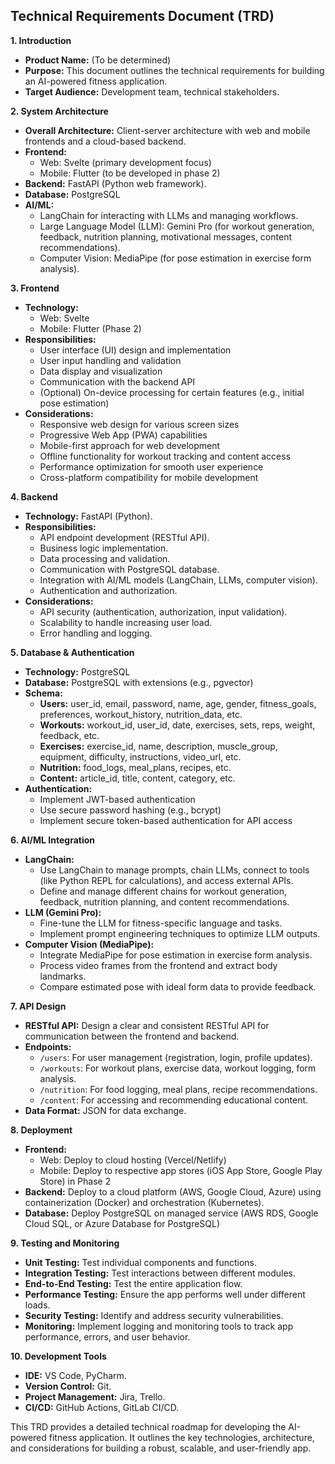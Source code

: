 ## Technical Requirements Document (TRD)

**1. Introduction**

* **Product Name:** (To be determined)
* **Purpose:** This document outlines the technical requirements for building an AI-powered fitness application.
* **Target Audience:**  Development team, technical stakeholders.

**2. System Architecture**

* **Overall Architecture:** Client-server architecture with web and mobile frontends and a cloud-based backend.
* **Frontend:** 
    * Web: Svelte (primary development focus)
    * Mobile: Flutter (to be developed in phase 2)
* **Backend:** FastAPI (Python web framework).
* **Database:** PostgreSQL
* **AI/ML:**
    * LangChain for interacting with LLMs and managing workflows.
    * Large Language Model (LLM): Gemini Pro (for workout generation, feedback, nutrition planning, motivational messages, content recommendations).
    * Computer Vision: MediaPipe (for pose estimation in exercise form analysis).

**3. Frontend**

* **Technology:** 
    * Web: Svelte
    * Mobile: Flutter (Phase 2)
* **Responsibilities:**
    * User interface (UI) design and implementation
    * User input handling and validation
    * Data display and visualization
    * Communication with the backend API
    * (Optional) On-device processing for certain features (e.g., initial pose estimation)
* **Considerations:**
    * Responsive web design for various screen sizes
    * Progressive Web App (PWA) capabilities
    * Mobile-first approach for web development
    * Offline functionality for workout tracking and content access
    * Performance optimization for smooth user experience
    * Cross-platform compatibility for mobile development

**4. Backend**

* **Technology:** FastAPI (Python).
* **Responsibilities:**
    * API endpoint development (RESTful API).
    * Business logic implementation.
    * Data processing and validation.
    * Communication with PostgreSQL database.
    * Integration with AI/ML models (LangChain, LLMs, computer vision).
    * Authentication and authorization.
* **Considerations:**
    * API security (authentication, authorization, input validation).
    * Scalability to handle increasing user load.
    * Error handling and logging.

**5. Database & Authentication**

* **Technology:** PostgreSQL
* **Database:** PostgreSQL with extensions (e.g., pgvector)
* **Schema:**
    * **Users:**  user_id, email, password, name, age, gender, fitness_goals, preferences, workout_history, nutrition_data, etc.
    * **Workouts:** workout_id, user_id, date, exercises, sets, reps, weight, feedback, etc.
    * **Exercises:** exercise_id, name, description, muscle_group, equipment, difficulty, instructions, video_url, etc.
    * **Nutrition:**  food_logs, meal_plans, recipes, etc.
    * **Content:** article_id, title, content, category, etc.
* **Authentication:**
    * Implement JWT-based authentication
    * Use secure password hashing (e.g., bcrypt)
    * Implement secure token-based authentication for API access

**6. AI/ML Integration**

* **LangChain:**
    * Use LangChain to manage prompts, chain LLMs, connect to tools (like Python REPL for calculations), and access external APIs.
    * Define and manage different chains for workout generation, feedback, nutrition planning, and content recommendations.
* **LLM (Gemini Pro):**
    * Fine-tune the LLM for fitness-specific language and tasks.
    * Implement prompt engineering techniques to optimize LLM outputs.
* **Computer Vision (MediaPipe):**
    * Integrate MediaPipe for pose estimation in exercise form analysis.
    * Process video frames from the frontend and extract body landmarks.
    * Compare estimated pose with ideal form data to provide feedback.

**7. API Design**

* **RESTful API:** Design a clear and consistent RESTful API for communication between the frontend and backend.
* **Endpoints:**
    * `/users`:  For user management (registration, login, profile updates).
    * `/workouts`:  For workout plans, exercise data, workout logging, form analysis.
    * `/nutrition`:  For food logging, meal plans, recipe recommendations.
    * `/content`:  For accessing and recommending educational content.
* **Data Format:** JSON for data exchange.

**8. Deployment**

* **Frontend:**  
    * Web: Deploy to cloud hosting (Vercel/Netlify)
    * Mobile: Deploy to respective app stores (iOS App Store, Google Play Store) in Phase 2
* **Backend:**  Deploy to a cloud platform (AWS, Google Cloud, Azure) using containerization (Docker) and orchestration (Kubernetes).
* **Database:**  Deploy PostgreSQL on managed service (AWS RDS, Google Cloud SQL, or Azure Database for PostgreSQL)

**9. Testing and Monitoring**

* **Unit Testing:**  Test individual components and functions.
* **Integration Testing:**  Test interactions between different modules.
* **End-to-End Testing:**  Test the entire application flow.
* **Performance Testing:**  Ensure the app performs well under different loads.
* **Security Testing:**  Identify and address security vulnerabilities.
* **Monitoring:**  Implement logging and monitoring tools to track app performance, errors, and user behavior.

**10. Development Tools**

* **IDE:**  VS Code, PyCharm.
* **Version Control:** Git.
* **Project Management:** Jira, Trello.
* **CI/CD:**  GitHub Actions, GitLab CI/CD.

This TRD provides a detailed technical roadmap for developing the AI-powered fitness application. It outlines the key technologies, architecture, and considerations for building a robust, scalable, and user-friendly app.